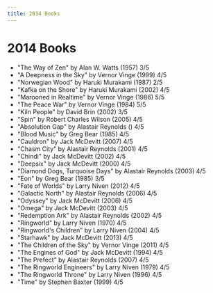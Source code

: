 ```yaml
---
title: 2014 Books
---
```


# 2014 Books

- "The Way of Zen" by Alan W. Watts (1957) 3/5
- "A Deepness in the Sky" by Vernor Vinge (1999) 4/5
- "Norwegian Wood" by Haruki Murakami (1987) 2/5
- "Kafka on the Shore" by Haruki Murakami (2002) 4/5
- "Marooned in Realtime" by Vernor Vinge (1986) 5/5
- "The Peace War" by Vernor Vinge (1984) 5/5
- "Kiln People" by David Brin (2002) 3/5
- "Spin" by Robert Charles Wilson (2005) 4/5
- "Absolution Gap" by Alastair Reynolds () 4/5
- "Blood Music" by Greg Bear (1985) 4/5
- "Cauldron" by Jack McDevitt (2007) 4/5
- "Chasm City" by Alastair Reynolds (2001) 4/5
- "Chindi" by Jack McDevitt (2002) 4/5
- "Deepsix" by Jack McDevitt (2000) 4/5
- "Diamond Dogs, Turquoise Days" by Alastair Reynolds (2003) 4/5
- "Eon" by Greg Bear (1985) 3/5
- "Fate of Worlds" by Larry Niven (2012) 4/5
- "Galactic North" by Alastair Reynolds (2006) 4/5
- "Odyssey" by Jack McDevitt (2006) 4/5
- "Omega" by Jack McDevitt (2003) 4/5
- "Redemption Ark" by Alastair Reynolds (2002) 4/5
- "Ringworld" by Larry Niven (1970) 4/5
- "Ringworld's Children" by Larry Niven (2004) 4/5
- "Starhawk" by Jack McDevitt (2013) 4/5
- "The Children of the Sky" by Vernor Vinge (2011) 4/5
- "The Engines of God" by Jack McDevitt (1994) 4/5
- "The Prefect" by Alastair Reynolds (2007) 4/5
- "The Ringworld Engineers" by Larry Niven (1979) 4/5
- "The Ringworld Throne" by Larry Niven (1996) 4/5
- "Time" by Stephen Baxter (1999) 4/5
